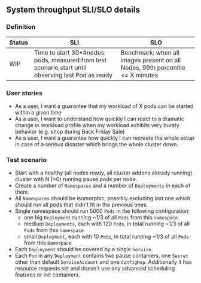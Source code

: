 ## System throughput SLI/SLO details

### Definition

| Status | SLI | SLO |
| --- | --- | --- |
| WIP | Time to start 30\*#nodes pods, measured from test scenario start until observing last Pod as ready | Benchmark: when all images present on all Nodes, 99th percentile <= X minutes |

### User stories
- As a user, I want a guarantee that my workload of X pods can be started
  within a given time
- As a user, I want to understand how quickly I can react to a dramatic
  change in workload profile when my workload exhibits very bursty behavior
  (e.g. shop during Back Friday Sale)
- As a user, I want a guarantee how quickly I can recreate the whole setup
  in case of a serious disaster which brings the whole cluster down.

### Test scenario
- Start with a healthy (all nodes ready, all cluster addons already running)
  cluster with N (>0) running pause pods per node.
- Create a number of `Namespaces` and a number of `Deployments` in each of them.
- All `Namespaces` should be isomorphic, possibly excluding last one which should
  run all pods that didn't fit in the previous ones.
- Single namespace should run 5000 `Pods` in the following configuration:
  - one big `Deployment` running ~1/3 of all `Pods` from this `namespace`
  - medium `Deployments`, each with 120 `Pods`, in total running ~1/3 of all
    `Pods` from this `namespace`
  - small `Deployment`, each with 10 `Pods`, in total running ~1/3 of all `Pods`
    from this `Namespace`
- Each `Deployment` should be covered by a single `Service`.
- Each `Pod` in any `Deployment` contains two pause containers, one `Secret`
  other than default `ServiceAccount` and one `ConfigMap`. Additionally it has
  resource requests set and doesn't use any advanced scheduling features or
  init containers.
